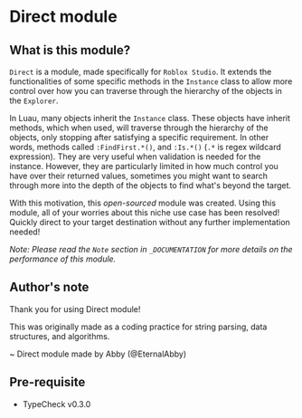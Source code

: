 # Direct module

## What is this module?

`Direct` is a module, made specifically for `Roblox Studio`. It extends the functionalities of some specific methods in the `Instance` class to allow more control over how you can traverse through the hierarchy of the objects in the `Explorer`.

In Luau, many objects inherit the `Instance` class. These objects have inherit methods, which when used, will traverse through the hierarchy of the objects, only stopping after satisfying a specific requirement. In other words, methods called `:FindFirst.*()`, and `:Is.*()` (`.*` is regex wildcard expression). They are very useful when validation is needed for the instance. However, they are particularly limited in how much control you have over their returned values, sometimes you might want to search through more into the depth of the objects to find what's beyond the target.

With this motivation, this *open-sourced* module was created. Using this module, all of your worries about this niche use case has been resolved! Quickly direct to your target destination without any further implementation needed!

*Note: Please read the `Note` section in `_DOCUMENTATION` for more details on the performance of this module.*

## Author's note

Thank you for using Direct module!

This was originally made as a coding practice for string parsing, data structures, and algorithms.

~ Direct module made by Abby (@EternalAbby)

## Pre-requisite

- TypeCheck v0.3.0
